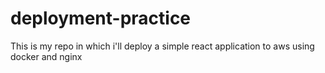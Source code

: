 # deployment-practice
This is my repo in which i'll deploy a simple react application to aws using docker and nginx
